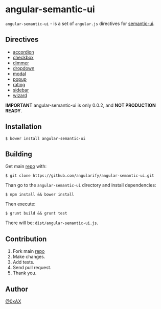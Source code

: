angular-semantic-ui
======================

`angular-semantic-ui` - is a set of `angular.js` directives for [semantic-ui](http://semantic-ui.com/).

Directives
----------------------

  * [accordion](https://github.com/angularify/angular-semantic-ui/tree/master/src/accordion)
  * [checkbox](https://github.com/angularify/angular-semantic-ui/tree/master/src/checkbox)
  * [dimmer](https://github.com/angularify/angular-semantic-ui/tree/master/src/dimmer)
  * [dropdown](https://github.com/angularify/angular-semantic-ui/tree/master/src/dropdown)
  * [modal](https://github.com/angularify/angular-semantic-ui/tree/master/src/modal)
  * [popup](https://github.com/angularify/angular-semantic-ui/tree/master/src/popup)
  * [rating](https://github.com/angularify/angular-semantic-ui/tree/master/src/rating)
  * [sidebar](https://github.com/angularify/angular-semantic-ui/tree/master/src/sidebar)
  * [wizard](https://github.com/angularify/angular-semantic-ui/tree/master/src/wizard)

**IMPORTANT** angular-semantic-ui is only 0.0.2, and **NOT PRODUCTION READY**.

Installation
----------------------

```
$ bower install angular-semantic-ui
```


Building
----------------------

Get main [repo](https://github.com/angularify/angular-semantic-ui) with:

```
$ git clone https://github.com/angularify/angular-semantic-ui.git
```

Than go to the `angular-semantic-ui` directory and install dependencies:

```
$ npm install && bower install
```

Then execute:

```
$ grunt build && grunt test
```

There will be: `dist/angular-semantic-ui.js`.

Contribution
----------------------

 1. Fork main [repo](https://github.com/angularify/angular-semantic-ui)
 2. Make changes.
 3. Add tests.
 4. Send pull request.
 5. Thank you.

Author
----------------------

[@0xAX](https://twitter.com/0xAX)

